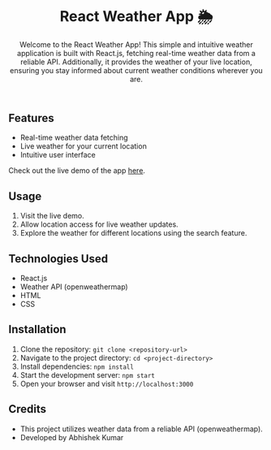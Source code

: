 <!DOCTYPE html>
<html lang="en">
<head>
    <meta charset="UTF-8">
    <meta name="viewport" content="width=device-width, initial-scale=1.0">
</head>
<body>
    <header>
        <h1><b>React Weather App 🌦️</b></h1>
        <p>Welcome to the React Weather App! This simple and intuitive weather application is built with React.js, fetching real-time weather data from a reliable API. Additionally, it provides the weather of your live location, ensuring you stay informed about current weather conditions wherever you are.</p>
    </header>
    <div class="container">
        <h2>Features</h2>
        <ul class="feature-list">
            <li>Real-time weather data fetching</li>
            <li>Live weather for your current location</li>
            <li>Intuitive user interface</li>
        </ul>
        <div class="demo-link">
            <p>Check out the live demo of the app <a href="https://weather-app-7187.netlify.app/">here</a>.</p>
        </div>
        <h2>Usage</h2>
        <ol>
            <li>Visit the live demo.</li>
            <li>Allow location access for live weather updates.</li>
            <li>Explore the weather for different locations using the search feature.</li>
        </ol>
        <h2>Technologies Used</h2>
        <ul class="feature-list">
            <li>React.js</li>
            <li>Weather API (openweathermap)</li>
            <li>HTML</li>
            <li>CSS</li>
        </ul>
        <h2>Installation</h2>
        <ol>
            <li>Clone the repository: <code>git clone &lt;repository-url&gt;</code></li>
            <li>Navigate to the project directory: <code>cd &lt;project-directory&gt;</code></li>
            <li>Install dependencies: <code>npm install</code></li>
            <li>Start the development server: <code>npm start</code></li>
            <li>Open your browser and visit <code>http://localhost:3000</code></li>
        </ol>
        <h2>Credits</h2>
        <ul class="feature-list">
            <li>This project utilizes weather data from a reliable API (openweathermap).</li>
            <li>Developed by Abhishek Kumar</li>
        </ul>
    </div>
</body>
</html>
